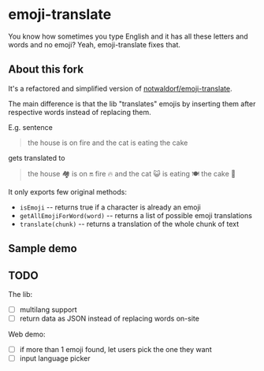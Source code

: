 # emoji-translate
You know how sometimes you type English and it has all these letters and words and no emoji? Yeah, emoji-translate fixes that.

## About this fork
It's a refactored and simplified version of [notwaldorf/emoji-translate](https://github.com/notwaldorf/emoji-translate).

The main difference is that the lib "translates" emojis by inserting them after respective words instead of replacing them.

E.g. sentence
> the house is on fire and the cat is eating the cake

gets translated to

> the house 🏘 is on 🔛 fire 🔥 and the cat 😺 is eating 🍽 the cake 🍰

It only exports few original methods:
  * `isEmoji` -- returns true if a character is already an emoji
  * `getAllEmojiForWord(word)` -- returns a list of possible emoji translations
  * `translate(chunk)` -- returns a translation of the whole chunk of text


## Sample demo


## TODO
The lib:
- [ ] multilang support
- [ ] return data as JSON instead of replacing words on-site

Web demo:
- [ ] if more than 1 emoji found, let users pick the one they want
- [ ] input language picker
